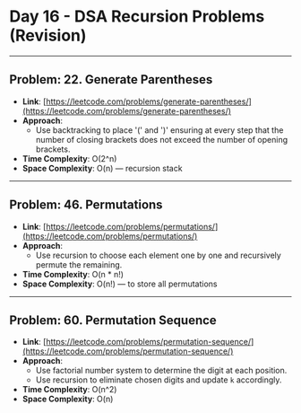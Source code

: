 # Day 16 - DSA Recursion Problems (Revision)

---

## Problem: 22. Generate Parentheses
- **Link**: [https://leetcode.com/problems/generate-parentheses/](https://leetcode.com/problems/generate-parentheses/)
- **Approach**:
  - Use backtracking to place '(' and ')' ensuring at every step that the number of closing brackets does not exceed the number of opening brackets.
- **Time Complexity**: O(2^n)
- **Space Complexity**: O(n) — recursion stack

---

## Problem: 46. Permutations
- **Link**: [https://leetcode.com/problems/permutations/](https://leetcode.com/problems/permutations/)
- **Approach**:
  - Use recursion to choose each element one by one and recursively permute the remaining.
- **Time Complexity**: O(n * n!)
- **Space Complexity**: O(n!) — to store all permutations

---

## Problem: 60. Permutation Sequence
- **Link**: [https://leetcode.com/problems/permutation-sequence/](https://leetcode.com/problems/permutation-sequence/)
- **Approach**:
  - Use factorial number system to determine the digit at each position.
  - Use recursion to eliminate chosen digits and update `k` accordingly.
- **Time Complexity**: O(n^2)
- **Space Complexity**: O(n)
